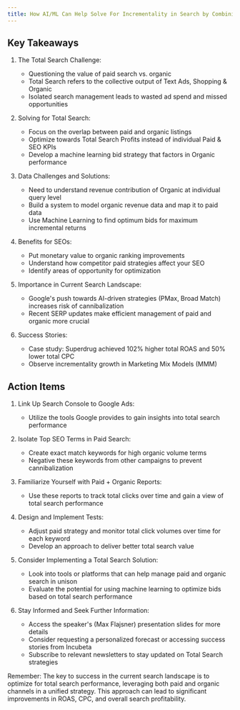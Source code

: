 ```yaml
---
title: How AI/ML Can Help Solve For Incrementality in Search by Combining PPC & SEO
---
```

## Key Takeaways

1. The Total Search Challenge:
   - Questioning the value of paid search vs. organic
   - Total Search refers to the collective output of Text Ads, Shopping & Organic
   - Isolated search management leads to wasted ad spend and missed opportunities

2. Solving for Total Search:
   - Focus on the overlap between paid and organic listings
   - Optimize towards Total Search Profits instead of individual Paid & SEO KPIs
   - Develop a machine learning bid strategy that factors in Organic performance

3. Data Challenges and Solutions:
   - Need to understand revenue contribution of Organic at individual query level
   - Build a system to model organic revenue data and map it to paid data
   - Use Machine Learning to find optimum bids for maximum incremental returns

4. Benefits for SEOs:
   - Put monetary value to organic ranking improvements
   - Understand how competitor paid strategies affect your SEO
   - Identify areas of opportunity for optimization

5. Importance in Current Search Landscape:
   - Google's push towards AI-driven strategies (PMax, Broad Match) increases risk of cannibalization
   - Recent SERP updates make efficient management of paid and organic more crucial

6. Success Stories:
   - Case study: Superdrug achieved 102% higher total ROAS and 50% lower total CPC
   - Observe incrementality growth in Marketing Mix Models (MMM)

## Action Items

1. Link Up Search Console to Google Ads:
   - Utilize the tools Google provides to gain insights into total search performance

2. Isolate Top SEO Terms in Paid Search:
   - Create exact match keywords for high organic volume terms
   - Negative these keywords from other campaigns to prevent cannibalization

3. Familiarize Yourself with Paid + Organic Reports:
   - Use these reports to track total clicks over time and gain a view of total search performance

4. Design and Implement Tests:
   - Adjust paid strategy and monitor total click volumes over time for each keyword
   - Develop an approach to deliver better total search value

5. Consider Implementing a Total Search Solution:
   - Look into tools or platforms that can help manage paid and organic search in unison
   - Evaluate the potential for using machine learning to optimize bids based on total search performance

6. Stay Informed and Seek Further Information:
   - Access the speaker's (Max Flajsner) presentation slides for more details
   - Consider requesting a personalized forecast or accessing success stories from Incubeta
   - Subscribe to relevant newsletters to stay updated on Total Search strategies

Remember: The key to success in the current search landscape is to optimize for total search performance, leveraging both paid and organic channels in a unified strategy. This approach can lead to significant improvements in ROAS, CPC, and overall search profitability.
